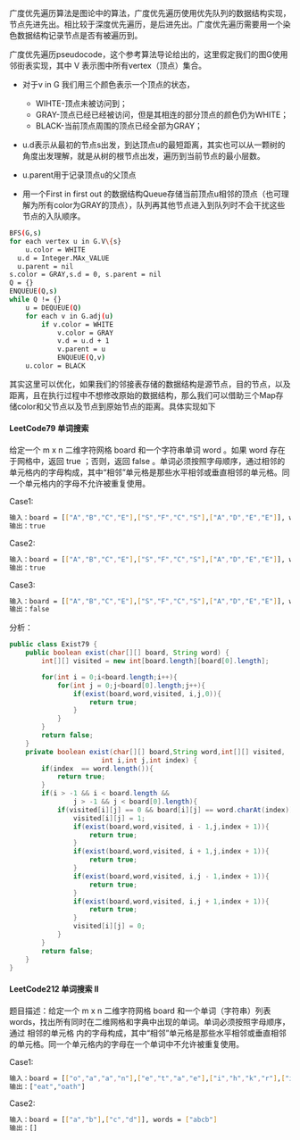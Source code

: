 广度优先遍历算法是图论中的算法，广度优先遍历使用优先队列的数据结构实现，节点先进先出。相比较于深度优先遍历，是后进先出。广度优先遍历需要用一个染色数据结构记录节点是否有被遍历到。

广度优先遍历pseudocode，这个参考算法导论给出的，这里假定我们的图G使用邻街表实现，其中 V 表示图中所有vertex（顶点）集合。

* 对于v in G 我们用三个颜色表示一个顶点的状态，
  * WIHTE-顶点未被访问到；
  * GRAY-顶点已经已经被访问，但是其相连的部分顶点的颜色仍为WHITE；
  * BLACK-当前顶点周围的顶点已经全部为GRAY；

* u.d表示从最初的节点s出发，到达顶点u的最短距离，其实也可以从一颗树的角度出发理解，就是从树的根节点出发，遍历到当前节点的最小层数。

* u.parent用于记录顶点u的父顶点
* 用一个First in first out 的数据结构Queue存储当前顶点u相邻的顶点（也可理解为所有color为GRAY的顶点），队列再其他节点进入到队列时不会干扰这些节点的入队顺序。

```bash
BFS(G,s)
for each vertex u in G.V\{s}
	u.color = WHITE
  u.d = Integer.MAx_VALUE
  u.parent = nil
s.color = GRAY,s.d = 0, s.parent = nil
Q = {}
ENQUEUE(Q,s)
while Q != {}
	u = DEQUEUE(Q)
	for each v in G.adj(u)
		if v.color = WHITE
			v.color = GRAY
			v.d = u.d + 1
			v.parent = u
			ENQUEUE(Q,v)
	u.color = BLACK
```

其实这里可以优化，如果我们的邻接表存储的数据结构是源节点，目的节点，以及距离，且在执行过程中不想修改原始的数据结构，那么我们可以借助三个Map存储color和父节点以及节点到原始节点的距离。具体实现如下





#### LeetCode79 单词搜索

给定一个 m x n 二维字符网格 board 和一个字符串单词 word 。如果 word 存在于网格中，返回 true ；否则，返回 false 。单词必须按照字母顺序，通过相邻的单元格内的字母构成，其中“相邻”单元格是那些水平相邻或垂直相邻的单元格。同一个单元格内的字母不允许被重复使用。

Case1:

```bash
输入：board = [["A","B","C","E"],["S","F","C","S"],["A","D","E","E"]], word = "ABCCED"
输出：true
```

Case2:

```bash
输入：board = [["A","B","C","E"],["S","F","C","S"],["A","D","E","E"]], word = "SEE"
输出：true
```

Case3:

```bash
输入：board = [["A","B","C","E"],["S","F","C","S"],["A","D","E","E"]], word = "ABCB"
输出：false
```

分析：

```java
public class Exist79 {
    public boolean exist(char[][] board, String word) {
        int[][] visited = new int[board.length][board[0].length];

        for(int i = 0;i<board.length;i++){
            for(int j = 0;j<board[0].length;j++){
                if(exist(board,word,visited, i,j,0)){
                    return true;
                }
            }
        }
        return false;
    }
    private boolean exist(char[][] board,String word,int[][] visited,
                       int i,int j,int index) {
        if(index  == word.length()){
            return true;
        }
        if(i > -1 && i < board.length &&
                j > -1 && j < board[0].length){
            if(visited[i][j] == 0 && board[i][j] == word.charAt(index)){
                visited[i][j] = 1;
                if(exist(board,word,visited, i - 1,j,index + 1)){
                    return true;
                }
                if(exist(board,word,visited, i + 1,j,index + 1)){
                    return true;
                }
                if(exist(board,word,visited, i,j - 1,index + 1)){
                    return true;
                }
                if(exist(board,word,visited, i,j + 1,index + 1)){
                    return true;
                }
                visited[i][j] = 0;
            }
        }
        return false;
    }
}
```

#### LeetCode212 单词搜索 II

题目描述：给定一个 m x n 二维字符网格 board 和一个单词（字符串）列表 words，找出所有同时在二维网格和字典中出现的单词。单词必须按照字母顺序，通过 相邻的单元格 内的字母构成，其中“相邻”单元格是那些水平相邻或垂直相邻的单元格。同一个单元格内的字母在一个单词中不允许被重复使用。

Case1:

```bash
输入：board = [["o","a","a","n"],["e","t","a","e"],["i","h","k","r"],["i","f","l","v"]], words = ["oath","pea","eat","rain"]
输出：["eat","oath"]
```

Case2:

```bash
输入：board = [["a","b"],["c","d"]], words = ["abcb"]
输出：[]
```